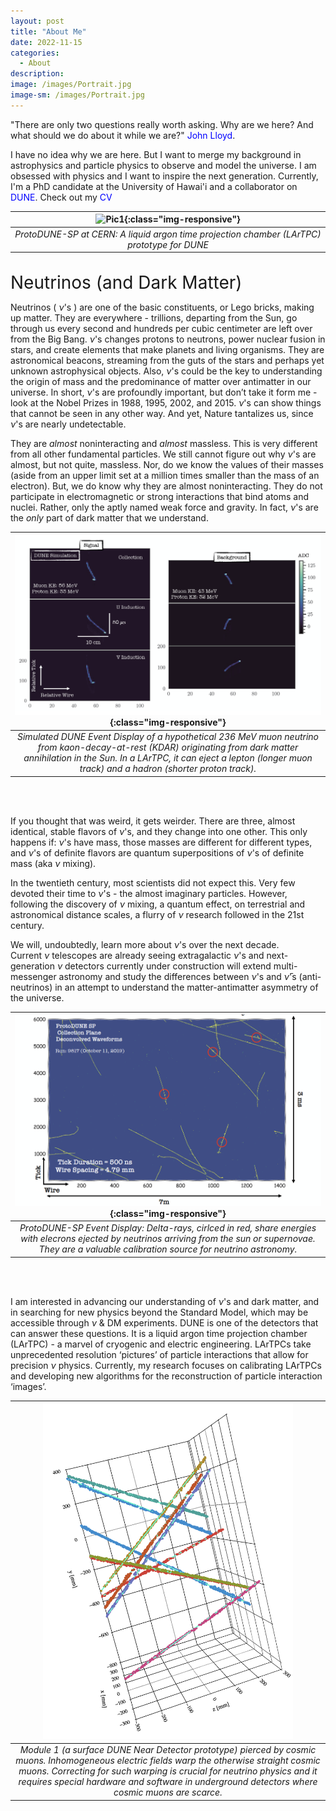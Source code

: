 ```yaml
---
layout: post
title: "About Me"
date: 2022-11-15
categories:
  - About
description:
image: /images/Portrait.jpg
image-sm: /images/Portrait.jpg
---
```


"There are only two questions really worth asking. Why are we here? And what should we do about it while we are?" <a href="https://www.ted.com/talks/john_lloyd_inventories_the_invisible" style="color: blue; text-decoration: none;">John Lloyd</a>.

I have no idea why we are here. But I want to merge my background in astrophysics and particle physics to observe and model the universe. I am obsessed with physics and I want to inspire the next generation. Currently, I'm a PhD candidate at the University of Hawai'i and a collaborator on <a href="https://lbnf-dune.fnal.gov/how-it-works/introduction/" style="color: blue; text-decoration: none;">DUNE</a>. Check out my <a href ="/assets/CV.pdf" style="color: blue; text-decoration: none;">CV</a>

| ![Pic1](/images/2018_June_ProtoDUNE.JPG){:class="img-responsive"} | 
|:--:| 
| *ProtoDUNE-SP at CERN: A liquid argon time projection chamber (LArTPC) prototype for DUNE* |

<br/>
<span style="font-size:2em;">Neutrinos (and Dark Matter)</span>
<br/>

Neutrinos ( $\nu$'s ) are one of the basic constituents, or Lego bricks, making up matter.
They are everywhere - trillions, departing from the Sun, go through us every second and hundreds per cubic centimeter are left over from the Big Bang. $\nu$'s changes protons to neutrons, power nuclear fusion in stars, and create elements that make planets and living organisms. They are astronomical beacons, streaming from the guts of the stars and perhaps yet unknown astrophysical objects. Also, $\nu$'s could be the key to understanding the origin of mass and the predominance of matter over antimatter in our universe.
In short, $\nu$'s are profoundly important, but don’t take it form me - look at the Nobel Prizes in 1988, 1995, 2002, and 2015. $\nu$'s can show things that cannot be seen in any other way. And yet, Nature tantalizes us, since $\nu$'s are nearly undetectable.

They are *almost* noninteracting and *almost* massless.
This is very different from all other fundamental particles. 
We still cannot figure out why $\nu$'s are almost, but not quite, massless. 
Nor, do we know the values of their masses (aside from an upper limit set at a million times smaller than the mass of an electron). 
But, we do know why they are almost noninteracting. 
They do not participate in electromagnetic or strong interactions that bind atoms and nuclei. 
Rather, only the aptly named weak force and gravity. In fact, $\nu$'s are the *only* part of dark matter that we understand. 

| ![Pic1](/images/KDAR_Neutrino.png){:class="img-responsive"} | 
|:--:| 
| *Simulated DUNE Event Display of a hypothetical 236 MeV muon neutrino from kaon-decay-at-rest (KDAR) originating from dark matter annihilation in the Sun. In a LArTPC, it can eject a lepton (longer muon track) and a hadron (shorter proton track).* |
<br/>
<br/>

If you thought that was weird, it gets weirder. 
There are three, almost identical, stable flavors of $\nu$'s, and they change into one other. 
This only happens if: $\nu$'s have mass, those masses are different for different types, and  $\nu$'s of definite flavors are quantum superpositions of $\nu$'s of definite mass (aka $\nu$ mixing). 

In the twentieth century, most scientists did not expect this. 
Very few devoted their time to $\nu$'s - the almost imaginary particles. 
However, following the discovery of $\nu$ mixing, a quantum effect, on terrestrial and astronomical distance scales, a flurry of $\nu$ research followed in the 21st century. 

We will, undoubtedly, learn more about $\nu$'s over the next decade.  
Current $\nu$ telescopes are already seeing extragalactic $\nu$'s and next-generation $\nu$ detectors currently under construction will extend multi-messenger astronomy and study the differences between $\nu$'s and $\bar \nu$'s (anti-neutrinos) in an attempt to understand the matter-antimatter asymmetry of the universe.

| ![Pic1](/images/DeltaRayExample.png){:class="img-responsive"} | 
|:--:| 
| *ProtoDUNE-SP Event Display: Delta-rays, cirlced in red, share energies with elecrons ejected by neutrinos arriving from the sun or supernovae. They are a valuable calibration source for neutrino astronomy.* |
<br/>
<br/>

I am interested in advancing our understanding of $\nu$'s and dark matter, and in searching for new physics beyond the Standard Model, which may be accessible through $\nu$ & DM experiments. DUNE is one of the detectors that can answer these questions. It is a liquid argon time projection chamber (LArTPC) - a marvel of cryogenic and electric engineering. LArTPCs take unprecedented resolution ‘pictures’ of particle interactions that allow for precision $\nu$ physics. Currently, my research focuses on calibrating LArTPCs and developing new algorithms for the reconstruction of particle interaction ‘images’.

| <img src="/images/Module1_Example.png" alt="drawing" width="400"/> | 
|:--:| 
| *Module 1 (a surface DUNE Near Detector prototype) pierced by cosmic muons. Inhomogeneous electric fields warp the otherwise straight cosmic muons. Correcting for such warping is crucial for neutrino physics and it requires special hardware and software in underground detectors where cosmic muons are scarce.* |
<br/>
